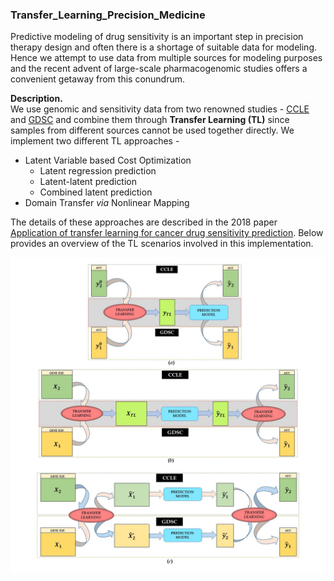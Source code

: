 ### Transfer_Learning_Precision_Medicine  
Predictive modeling of drug sensitivity is an important step in precision therapy design and often there is a shortage of suitable data for modeling. Hence we attempt to use data from multiple sources for modeling purposes and the recent advent of large-scale pharmacogenomic studies offers a convenient getaway from this conundrum. 

**Description.**  
We use genomic and sensitivity data from two renowned studies - [CCLE](https://portals.broadinstitute.org/ccle) and [GDSC](http://www.cancerrxgene.org/) and combine them through **Transfer Learning (TL)** since samples from different sources cannot be used together directly. We implement two different TL approaches - 
* Latent Variable based Cost Optimization
    * Latent regression prediction
    * Latent-latent prediction
    * Combined latent prediction
* Domain Transfer _via_ Nonlinear Mapping  

The details of these approaches are described in the 2018 paper [Application of transfer learning for cancer drug sensitivity prediction](https://bmcbioinformatics.biomedcentral.com/articles/10.1186/s12859-018-2465-y). Below provides an overview of the TL scenarios involved in this implementation. 

![TransferLearningSummary](https://github.com/dhruba018/Transfer_Learning_Precision_Medicine/blob/master/TLsummary.jpg)
